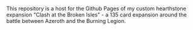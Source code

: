 This repository is a host for the Github Pages of my custom hearthstone expansion "Clash at the Broken Isles" - a 135 card expansion around the battle between Azeroth and the Burning Legion.
